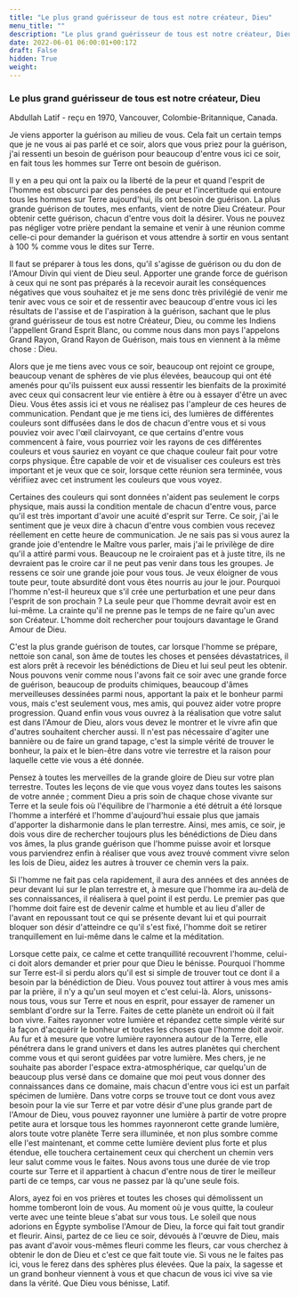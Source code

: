 ```yaml
---
title: "Le plus grand guérisseur de tous est notre créateur, Dieu"
menu_title: ""
description: "Le plus grand guérisseur de tous est notre créateur, Dieu"
date: 2022-06-01 06:00:01+00:172
draft: False
hidden: True
weight:
---
```

### Le plus grand guérisseur de tous est notre créateur, Dieu

Abdullah Latif - reçu en 1970, Vancouver, Colombie-Britannique, Canada.

Je viens apporter la guérison au milieu de vous. Cela fait un certain temps que je ne vous ai pas parlé et ce soir, alors que vous priez pour la guérison, j'ai ressenti un besoin de guérison pour beaucoup d'entre vous ici ce soir, en fait tous les hommes sur Terre ont besoin de guérison.

Il y en a peu qui ont la paix ou la liberté de la peur et quand l'esprit de l'homme est obscurci par des pensées de peur et l'incertitude qui entoure tous les hommes sur Terre aujourd'hui, ils ont besoin de guérison. La plus grande guérison de toutes, mes enfants, vient de notre Dieu Créateur. Pour obtenir cette guérison, chacun d'entre vous doit la désirer. Vous ne pouvez pas négliger votre prière pendant la semaine et venir à une réunion comme celle-ci pour demander la guérison et vous attendre à sortir en vous sentant à 100 % comme vous le dites sur Terre.

Il faut se préparer à tous les dons, qu'il s'agisse de guérison ou du don de l'Amour Divin qui vient de Dieu seul. Apporter une grande force de guérison à ceux qui ne sont pas préparés à la recevoir aurait les conséquences négatives que vous souhaitez et je me sens donc très privilégié de venir me tenir avec vous ce soir et de ressentir avec beaucoup d'entre vous ici les résultats de l'assise et de l'aspiration à la guérison, sachant que le plus grand guérisseur de tous est notre Créateur, Dieu, ou comme les Indiens l'appellent Grand Esprit Blanc, ou comme nous dans mon pays l'appelons Grand Rayon, Grand Rayon de Guérison, mais tous en viennent à la même chose : Dieu.

Alors que je me tiens avec vous ce soir, beaucoup ont rejoint ce groupe, beaucoup venant de sphères de vie plus élevées, beaucoup qui ont été amenés pour qu'ils puissent eux aussi ressentir les bienfaits de la proximité avec ceux qui consacrent leur vie entière à être ou à essayer d'être un avec Dieu. Vous êtes assis ici et vous ne réalisez pas l'ampleur de ces heures de communication. Pendant que je me tiens ici, des lumières de différentes couleurs sont diffusées dans le dos de chacun d'entre vous et si vous pouviez voir avec l'œil clairvoyant, ce que certains d'entre vous commencent à faire, vous pourriez voir les rayons de ces différentes couleurs et vous sauriez en voyant ce que chaque couleur fait pour votre corps physique. Être capable de voir et de visualiser ces couleurs est très important et je veux que ce soir, lorsque cette réunion sera terminée, vous vérifiiez avec cet instrument les couleurs que vous voyez.

Certaines des couleurs qui sont données n'aident pas seulement le corps physique, mais aussi la condition mentale de chacun d'entre vous, parce qu'il est très important d'avoir une acuité d'esprit sur Terre. Ce soir, j'ai le sentiment que je veux dire à chacun d'entre vous combien vous recevez réellement en cette heure de communication. Je ne sais pas si vous aurez la grande joie d'entendre le Maître vous parler, mais j'ai le privilège de dire qu'il a attiré parmi vous. Beaucoup ne le croiraient pas et à juste titre, ils ne devraient pas le croire car il ne peut pas venir dans tous les groupes. Je ressens ce soir une grande joie pour vous tous. Je veux éloigner de vous toute peur, toute absurdité dont vous êtes nourris au jour le jour. Pourquoi l'homme n'est-il heureux que s'il crée une perturbation et une peur dans l'esprit de son prochain ? La seule peur que l'homme devrait avoir est en lui-même. La crainte qu'il ne prenne pas le temps de ne faire qu'un avec son Créateur. L'homme doit rechercher pour toujours davantage le Grand Amour de Dieu.

C'est la plus grande guérison de toutes, car lorsque l'homme se prépare, nettoie son canal, son âme de toutes les choses et pensées dévastatrices, il est alors prêt à recevoir les bénédictions de Dieu et lui seul peut les obtenir. Nous pouvons venir comme nous l'avons fait ce soir avec une grande force de guérison, beaucoup de produits chimiques, beaucoup d'âmes merveilleuses dessinées parmi nous, apportant la paix et le bonheur parmi vous, mais c'est seulement vous, mes amis, qui pouvez aider votre propre progression. Quand enfin vous vous ouvrez à la réalisation que votre salut est dans l'Amour de Dieu, alors vous devez le montrer et le vivre afin que d'autres souhaitent chercher aussi. Il n'est pas nécessaire d'agiter une bannière ou de faire un grand tapage, c'est la simple vérité de trouver le bonheur, la paix et le bien-être dans votre vie terrestre et la raison pour laquelle cette vie vous a été donnée.

Pensez à toutes les merveilles de la grande gloire de Dieu sur votre plan terrestre. Toutes les leçons de vie que vous voyez dans toutes les saisons de votre année ; comment Dieu a pris soin de chaque chose vivante sur Terre et la seule fois où l'équilibre de l'harmonie a été détruit a été lorsque l'homme a interféré et l'homme d'aujourd'hui essaie plus que jamais d'apporter la disharmonie dans le plan terrestre. Ainsi, mes amis, ce soir, je dois vous dire de rechercher toujours plus les bénédictions de Dieu dans vos âmes, la plus grande guérison que l'homme puisse avoir et lorsque vous parviendrez enfin à réaliser que vous avez trouvé comment vivre selon les lois de Dieu, aidez les autres à trouver ce chemin vers la paix.

Si l'homme ne fait pas cela rapidement, il aura des années et des années de peur devant lui sur le plan terrestre et, à mesure que l'homme ira au-delà de ses connaissances, il réalisera à quel point il est perdu. Le premier pas que l'homme doit faire est de devenir calme et humble et au lieu d'aller de l'avant en repoussant tout ce qui se présente devant lui et qui pourrait bloquer son désir d'atteindre ce qu'il s'est fixé, l'homme doit se retirer tranquillement en lui-même dans le calme et la méditation.

Lorsque cette paix, ce calme et cette tranquillité recouvrent l'homme, celui-ci doit alors demander et prier pour que Dieu le bénisse. Pourquoi l'homme sur Terre est-il si perdu alors qu'il est si simple de trouver tout ce dont il a besoin par la bénédiction de Dieu. Vous pouvez tout attirer à vous mes amis par la prière, il n'y a qu'un seul moyen et c'est celui-là. Alors, unissons-nous tous, vous sur Terre et nous en esprit, pour essayer de ramener un semblant d'ordre sur la Terre. Faites de cette planète un endroit où il fait bon vivre. Faites rayonner votre lumière et répandez cette simple vérité sur la façon d'acquérir le bonheur et toutes les choses que l'homme doit avoir. Au fur et à mesure que votre lumière rayonnera autour de la Terre, elle pénétrera dans le grand univers et dans les autres planètes qui cherchent comme vous et qui seront guidées par votre lumière. Mes chers, je ne souhaite pas aborder l'espace extra-atmosphérique, car quelqu'un de beaucoup plus versé dans ce domaine que moi peut vous donner des connaissances dans ce domaine, mais chacun d'entre vous ici est un parfait spécimen de lumière. Dans votre corps se trouve tout ce dont vous avez besoin pour la vie sur Terre et par votre désir d'une plus grande part de l'Amour de Dieu, vous pouvez rayonner une lumière à partir de votre propre petite aura et lorsque tous les hommes rayonneront cette grande lumière, alors toute votre planète Terre sera illuminée, et non plus sombre comme elle l'est maintenant, et comme cette lumière devient plus forte et plus étendue, elle touchera certainement ceux qui cherchent un chemin vers leur salut comme vous le faites. Nous avons tous une durée de vie trop courte sur Terre et il appartient à chacun d'entre nous de tirer le meilleur parti de ce temps, car vous ne passez par là qu'une seule fois.

Alors, ayez foi en vos prières et toutes les choses qui démolissent un homme tomberont loin de vous. Au moment où je vous quitte, la couleur verte avec une teinte bleue s'abat sur vous tous. Le soleil que nous adorions en Égypte symbolise l'Amour de Dieu, la force qui fait tout grandir et fleurir. Ainsi, partez de ce lieu ce soir, dévoués à l'œuvre de Dieu, mais pas avant d'avoir vous-mêmes fleuri comme les fleurs, car vous cherchez à obtenir le don de Dieu et c'est ce que fait toute vie. Si vous ne le faites pas ici, vous le ferez dans des sphères plus élevées. Que la paix, la sagesse et un grand bonheur viennent à vous et que chacun de vous ici vive sa vie dans la vérité. Que Dieu vous bénisse, Latif.
